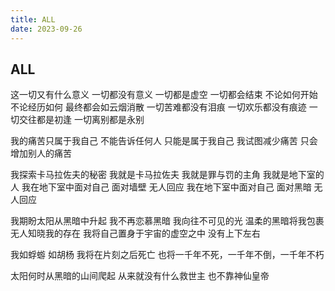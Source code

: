 ```yaml
---
title: ALL
date: 2023-09-26
---
```


## ALL


这一切又有什么意义
一切都没有意义
一切都是虚空
一切都会结束
不论如何开始
不论经历如何
最终都会如云烟消散
一切苦难都没有泪痕
一切欢乐都没有痕迹
一切交往都是初逢
一切离别都是永别

我的痛苦只属于我自己
不能告诉任何人
只能是属于我自己
我试图减少痛苦
只会增加别人的痛苦

我探索卡马拉佐夫的秘密
我就是卡马拉佐夫
我就是罪与罚的主角
我就是地下室的人
我在地下室中面对自己
面对墙壁
无人回应
我在地下室中面对自己
面对黑暗
无人回应

我期盼太阳从黑暗中升起
我不再恋慕黑暗
我向往不可见的光
温柔的黑暗将我包裹
无人知晓我的存在
我将自己置身于宇宙的虚空之中
没有上下左右

我如蜉蝣
如胡杨
我将在片刻之后死亡
也将一千年不死，一千年不倒，一千年不朽

太阳何时从黑暗的山间爬起
从来就没有什么救世主
也不靠神仙皇帝